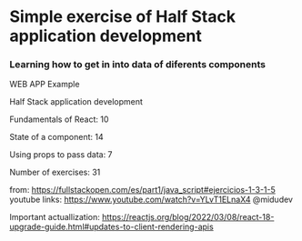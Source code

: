 # Simple exercise of Half Stack application development

### Learning how to get in into data of diferents components

WEB APP Example

Half Stack application development

Fundamentals of React: 10

State of a component: 14

Using props to pass data: 7

Number of exercises: 31 

from: https://fullstackopen.com/es/part1/java_script#ejercicios-1-3-1-5
youtube links: https://www.youtube.com/watch?v=YLvT1ELnaX4 @midudev

Important actuallization: https://reactjs.org/blog/2022/03/08/react-18-upgrade-guide.html#updates-to-client-rendering-apis
